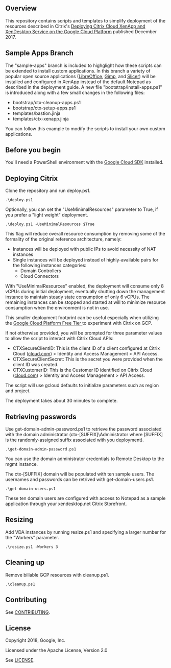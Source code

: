 ## Overview
This repository contains scripts and templates to simplify deployment of the resources described in Citrix's [Deploying Citrix Cloud XenApp and XenDesktop Service on the Google Cloud Platform](https://www.citrix.com/content/dam/citrix/en_us/documents/guide/deploying-citrix-cloud-xenapp-and-xendesktop-service-on-the-google-cloud-platform.pdf) published December 2017.

## Sample Apps Branch

The "sample-apps" branch is included to highglight how these scripts can be
extended to install custom applications. In this branch a variety of popular
open source applications ([LibreOffice](https://www.libreoffice.org/),
[Gimp](https://www.gimp.org/), and [Slicer](https://www.slicer.org/)) will
be installed and configured in XenApp instead of the default Notepad as
described in the deployment guide.  A new file "bootstrap/install-apps.ps1"
is introduced along with a few small changes in the following files:
- bootstrap/ctx-cleanup-apps.ps1
- bootstrap/ctx-setup-apps.ps1
- templates/bastion.jinja
- templates/ctx-xenapp.jinja

You can follow this example to modify the scripts to install your own custom applications.

## Before you begin
You'll need a PowerShell environment with the [Google Cloud SDK](https://cloud.google.com/sdk/) installed.

## Deploying Citrix
Clone the repository and run deploy.ps1.

``` shell
.\deploy.ps1
```

Optionally, you can set the "UseMinimalResources" parameter to True, if you
prefer a "light weight" deployment.

``` shell
.\deploy.ps1 -UseMinimalResources $True
```

This flag will reduce overall resource
consumption by removing some of the formality of the original reference
architecture, namely:
- Instances will be deployed with public IPs to avoid necessity of NAT instances
- Single instances will be deployed instead of highly-available pairs for the
  following instances categories:
  - Domain Controllers
  - Cloud Connectors

With "UseMinimalResources" enabled, the deployment will consume only 8 vCPUs
during initial deployment, eventually shutting down the management instance to
maintain steady state consumption of only 6 vCPUs.  The remaining instances can be stopped and
started at will to minimize resource consumption when the environment is not in
use.

This smaller deployment footprint can be useful especially when utilizing the [Google Cloud Platform Free Tier
](https://cloud.google.com/free/) to experiment with Citrix on GCP.

If not otherwise provided, you will be prompted for three parameter values to allow the script to interact with Citrix Cloud APIs:
- CTXSecureClientID: This is the client ID of a client configured at Citrix Cloud ([cloud.com](https://cloud.com/)) > Identity and Access Management > API Access.
- CTXSecureClientSecret: This is the secret you were provided when the client ID was created.
- CTXCustomerID: This is the Customer ID identified on Citrix Cloud ([cloud.com](https://cloud.com/)) > Identity and Access Management > API Access.

The script will use gcloud defaults to initialize parameters such as region and project.

The deployment takes about 30 minutes to complete.

## Retrieving passwords

Use get-domain-admin-password.ps1 to retrieve the password associated with the domain administrator (ctx-[SUFFIX]\Administrator where [SUFFIX] is the randomly-assigned suffix associated with you deployment).

``` shell
.\get-domain-admin-password.ps1
```

You can use the domain administrator credentials to Remote Desktop to the mgmt instance.

The ctx-[SUFFIX] domain will be populated with ten sample users.  The usernames and passwords can be retrived with get-domain-users.ps1.

``` shell
.\get-domain-users.ps1
```

These ten domain users are configured with access to Notepad as a sample application through your xendesktop.net Citrix Storefront.

## Resizing
Add VDA instances by running resize.ps1 and specifying a larger number for the "Workers" parameter.

``` shell
.\resize.ps1 -Workers 3
```

## Cleaning up
Remove billable GCP resources with cleanup.ps1.

``` shell
.\cleanup.ps1
```

## Contributing
See [CONTRIBUTING](CONTRIBUTING.md).

## License
Copyright 2018, Google, Inc.

Licensed under the Apache License, Version 2.0

See [LICENSE](LICENSE).

